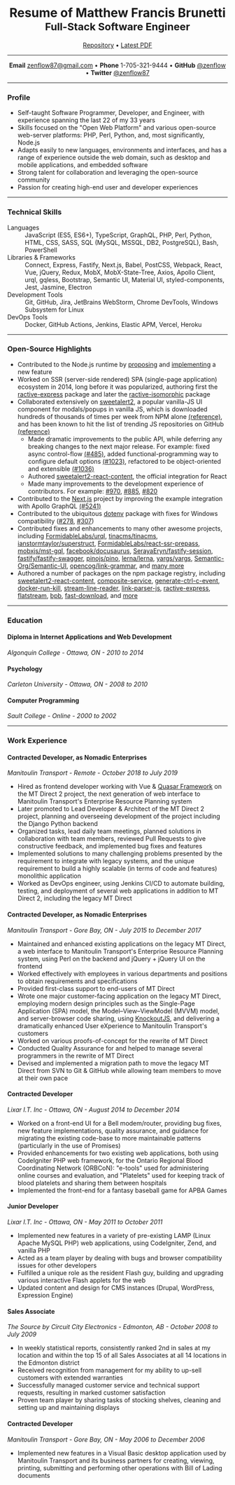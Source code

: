 <h1 align="center">
  Resume of Matthew Francis Brunetti
  <br/>
  <small>Full-Stack Software Engineer</small>
</h1>

<div align="center" class="bigger">
  <a href="https://github.com/zenflow/resume#readme">Repository</a>
  •
  <a href="https://github.com/zenflow/resume/releases/latest/download/Resume.of.Matthew.Francis.Brunetti.pdf">Latest PDF</a>
</div>

---

<div align="center" class="bigger">
  <strong>Email</strong>
  <a href="mailto:zenflow87@gmail.com">zenflow87@gmail.com</a>
  •
  <strong>Phone</strong>
  1-705-321-9444
  •
  <strong>GitHub</strong>
  <a href="https://github.com/zenflow">@zenflow</a>
  •
  <strong>Twitter</strong>
  <a href="https://twitter.com/zenflow87">@zenflow87</a>
</div>

---

### Profile

- Self-taught Software Programmer, Developer, and Engineer, with experience spanning the last 22 of my 33 years
- Skills focused on the "Open Web Platform" and various open-source web-server platforms: PHP, Perl, Python, and, most significantly, Node.js
- Adapts easily to new languages, environments and interfaces, and has a range of experience outside the web domain, such as desktop and mobile applications, and embedded software
- Strong talent for collaboration and leveraging the open-source community
- Passion for creating high-end user and developer experiences

---

### Technical Skills

<dl>
  <dt>Languages</dt>
  <dd>JavaScript (ES5, ES6+), TypeScript, GraphQL, PHP, Perl, Python, HTML, CSS, SASS, SQL (MySQL, MSSQL, DB2, PostgreSQL), Bash, PowerShell</dd>
  <dt>Libraries & Frameworks</dt>
  <dd>Connect, Express, Fastify, Next.js, Babel, PostCSS, Webpack, React, Vue, jQuery, Redux, MobX, MobX-State-Tree, Axios, Apollo Client, urql, gqless, Bootstrap, Semantic UI, Material UI, styled-components, Jest, Jasmine, Electron</dd>
  <dt>Development Tools</dt>
  <dd>Git, GitHub, Jira, JetBrains WebStorm, Chrome DevTools, Windows Subsystem for Linux</dd>
  <dt>DevOps Tools</dt>
  <dd>Docker, GitHub Actions, Jenkins, Elastic APM, Vercel, Heroku</dd>
</dl>

---

### Open-Source Highlights

- Contributed to the Node.js runtime by [proposing](https://github.com/nodejs/node/issues/35288) and [implementing](https://github.com/nodejs/node/pull/35369) a new feature
- Worked on SSR (server-side rendered) SPA (single-page application) ecosystem in 2014, long before it was popularized, authoring first the [ractive-express](https://github.com/zenflow/ractive-express#readme) package and later the [ractive-isomorphic](https://github.com/zenflow/ractive-isomorphic#readme) package  
- Collaborated extensively on [sweetalert2](https://github.com/sweetalert2/sweetalert2), a popular vanilla-JS UI component for modals/popups in vanilla JS, which is downloaded hundreds of thousands of times per week from NPM alone [(reference)](https://www.npmjs.com/package/sweetalert2), and has been known to hit the list of trending JS repositories on GitHub [(reference)](https://github.com/sweetalert2/sweetalert2/issues?q=is%3Aissue+trending)
  - Made dramatic improvements to the public API, while deferring any breaking changes to the next major release. For example:
    fixed async control-flow [(#485)](https://github.com/sweetalert2/sweetalert2/issues/485),
    added functional-programming way to configure default options [(#1023)](https://github.com/sweetalert2/sweetalert2/pull/1023),
    refactored to be object-oriented and extensible [(#1036)](https://github.com/sweetalert2/sweetalert2/pull/1036)
  - Authored [sweetalert2-react-content](https://github.com/sweetalert2/sweetalert2-react-content), the official integration for React
  - Made many improvements to the development experience of contributors. For example: [#970](https://github.com/sweetalert2/sweetalert2/issues/970), [#885](https://github.com/sweetalert2/sweetalert2/pull/885), [#820](https://github.com/sweetalert2/sweetalert2/issues/820)
- Contributed to the [Next.js](https://github.com/zeit/next.js) project by improving the example integration with Apollo GraphQL [(#5241)](https://github.com/zeit/next.js/pull/5241)
- Contributed to the ubiquitous [dotenv](https://www.npmjs.com/package/dotenv) package with fixes for Windows compatibility ([#278](https://github.com/motdotla/dotenv/pull/278), [#307](https://github.com/motdotla/dotenv/pull/307))
- Contributed fixes and enhancements to many other awesome projects, including
  [FormidableLabs/urql](https://github.com/FormidableLabs/urql/pulls?q=is%3Apr+author%3Azenflow+is%3Amerged),
  [tinacms/tinacms](https://github.com/tinacms/tinacms/pulls?q=is%3Apr+author%3Azenflow+is%3Amerged),
  [ianstormtaylor/superstruct](https://github.com/ianstormtaylor/superstruct/pulls?q=is%3Apr+author%3Azenflow+is%3Amerged),
  [FormidableLabs/react-ssr-prepass](https://github.com/FormidableLabs/react-ssr-prepass/pulls?q=is%3Apr+author%3Azenflow+is%3Amerged),
  [mobxjs/mst-gql](https://github.com/mobxjs/mst-gql/pulls?q=is%3Apr+author%3Azenflow+is%3Amerged),
  [facebook/docusaurus](https://github.com/facebook/docusaurus/pulls?q=is%3Apr+author%3Azenflow+is%3Amerged),
  [SerayaEryn/fastify-session](https://github.com/SerayaEryn/fastify-session/pulls?q=is%3Apr+author%3Azenflow+is%3Amerged),
  [fastify/fastify-swagger](https://github.com/fastify/fastify-swagger/pulls?q=is%3Apr+author%3Azenflow+is%3Amerged),
  [pinojs/pino](https://github.com/pinojs/pino/pulls?q=is%3Apr+author%3Azenflow+is%3Amerged),
  [lerna/lerna](https://github.com/lerna/lerna/pulls?q=is%3Apr+author%3Azenflow+is%3Amerged),
  [yargs/yargs](https://github.com/yargs/yargs/pulls?q=is%3Apr+author%3Azenflow+is%3Amerged),
  [Semantic-Org/Semantic-UI](https://github.com/Semantic-Org/Semantic-UI/pulls?q=is%3Apr+author%3Azenflow+is%3Amerged),
  [opencog/link-grammar](https://github.com/opencog/link-grammar/commits?author=zenflow),
  and [many more](https://github.com/pulls?q=is%3Apr+author%3Azenflow+is%3Amerged)
- Authored a number of packages on the npm package registry, including
  [sweetalert2-react-content](https://www.npmjs.com/package/sweetalert2-react-content),
  [composite-service](https://www.npmjs.com/package/composite-service),
  [generate-ctrl-c-event](https://www.npmjs.com/package/generate-ctrl-c-event),
  [docker-run-kill](https://www.npmjs.com/package/docker-run-kill),
  [stream-line-reader](https://www.npmjs.com/package/stream-line-reader),
  [link-parser-js](https://www.npmjs.com/package/link-parser-js),
  [ractive-express](https://www.npmjs.com/package/ractive-express),
  [flatstream](https://www.npmjs.com/package/flatstream),
  [bpb](https://www.npmjs.com/package/bpb),
  [fast-download](https://www.npmjs.com/package/fast-download),
  and [more](https://www.npmjs.com/~zen_flow)

---

### Education

#### Diploma in Internet Applications and Web Development
*Algonquin College - Ottawa, ON - 2010 to 2014*

#### Psychology
*Carleton University - Ottawa, ON - 2008 to 2010*

#### Computer Programming
*Sault College - Online - 2000 to 2002*

---

### Work Experience

#### Contracted Developer, as Nomadic Enterprises
*Manitoulin Transport - Remote - October 2018 to July 2019*

- Hired as frontend developer working with Vue & [Quasar Framework](https://quasar.dev/) on the MT Direct 2 project,
  the next generation of web interface to Manitoulin Transport's Enterprise Resource Planning system
- Later promoted to Lead Developer & Architect of the MT Direct 2 project,
  planning and overseeing development of the project including the Django Python backend
- Organized tasks, lead daily team meetings, planned solutions in collaboration with team members, reviewed Pull Requests to give constructive feedback, and implemented bug fixes and features 
- Implemented solutions to many challenging problems presented by the requirement to integrate with legacy systems, and the unique requirement to build a highly scalable (in terms of code and features) monolithic application
- Worked as DevOps engineer, using Jenkins CI/CD to automate building, testing, and deployment of several web applications in addition to MT Direct 2, including the legacy MT Direct

#### Contracted Developer, as Nomadic Enterprises
*Manitoulin Transport - Gore Bay, ON - July 2015 to December 2017*

- Maintained and enhanced existing applications on the legacy MT Direct,
  a web interface to Manitoulin Transport's Enterprise Resource Planning system,
  using Perl on the backend and jQuery + jQuery UI on the frontend
- Worked effectively with employees in various departments and positions to obtain requirements and specifications
- Provided first-class support to end-users of MT Direct
- Wrote one major customer-facing application on the legacy MT Direct, employing modern design principles such as the Single-Page Application (SPA) model, the Model–View–ViewModel (MVVM) model, and server-browser code sharing, using [KnockoutJS](https://knockoutjs.com/), and delivering a dramatically enhanced User eXperience to Manitoulin Transport's customers
- Worked on various proofs-of-concept for the rewrite of MT Direct
- Conducted Quality Assurance for and helped to manage several programmers in the rewrite of MT Direct
- Devised and implemented a migration path to move the legacy MT Direct from SVN to Git & GitHub while allowing team members to move at their own pace

#### Contracted Developer
*Lixar I.T. Inc - Ottawa, ON - August 2014 to December 2014*

- Worked on a front-end UI for a Bell modem/router, providing bug fixes, new feature implementations, quality assurance,
  and guidance for migrating the existing code-base to more maintainable patterns (particularly in the use of Promises)
- Provided enhancements for two existing web applications, both using CodeIgniter PHP web framework,
  for the Ontario Regional Blood Coordinating Network (ORBCoN):
  "e-tools" used for administering online courses and evaluation,
  and "Platelets" used for keeping track of blood platelets and sharing them between hospitals
- Implemented the front-end for a fantasy baseball game for APBA Games

#### Junior Developer
*Lixar I.T. Inc - Ottawa, ON - May 2011 to October 2011*

- Implemented new features in a variety of pre-existing LAMP (Linux Apache MySQL PHP) web applications, using CodeIgniter, Zend, and vanilla PHP
- Acted as a team player by dealing with bugs and browser compatibility issues for other developers
- Fulfilled a unique role as the resident Flash guy, building and upgrading various interactive Flash applets for the web
- Updated content and design for CMS instances (Drupal, WordPress, Expression Engine)

#### Sales Associate
*The Source by Circuit City Electronics - Edmonton, AB - October 2008 to July 2009*

- In weekly statistical reports, consistently ranked 2nd in sales at my location and within the top 15 of all Sales Associates at all 14 locations in the Edmonton district
- Received recognition from management for my ability to up-sell customers with extended warranties
- Successfully managed customer service and technical support requests, resulting in marked customer satisfaction
- Proven team player by sharing tasks of stocking shelves, cleaning and setting up and maintaining displays

#### Contracted Developer
*Manitoulin Transport - Gore Bay, ON - May 2006 to December 2006*
- Implemented new features in a Visual Basic desktop application used by Manitoulin Transport and its business partners for creating, viewing, printing, submitting and performing other operations with Bill of Lading documents

